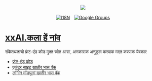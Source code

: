 <p align="center"><a href="https://wac.tax"><img src="https://cdn.jsdelivr.net/gh/wactax/img/logo.svg"/></a></p><p align="center"><a href="https://github.com/wactax/wac.tax/blob/main/doc/README.md#readme"><img alt="I18N" src="https://cdn.jsdelivr.net/gh/wactax/img/t.svg"/></a>　<a href="https://groups.google.com/u/2/g/wactax"><img alt="Google Groups" src="https://cdn.jsdelivr.net/gh/wactax/img/g-groups.svg"/></a></p>

# [xxAI.कला हें नांव](https://xxAI.art)

संकेतथळाचो फ्रंट-एंड कोड मुक्त स्रोत आसा, अणकाराक अनुकूल करपाक मदत करपाक येवकार

* [फ्रंट-एंड कोड](https://github.com/xxai-art/web)
* [एकंदर साइट खातीर भास पॅक](https://github.com/xxai-art/web/tree/main/i18n)
* [लॉगीन मॉड्यूलां खातीर भास पॅक](https://github.com/wacpkg/user/tree/main/ui.i18n)
